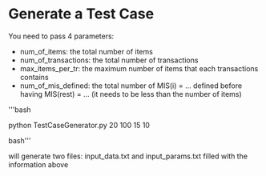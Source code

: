 # Generate a Test Case

You need to pass 4 parameters:

- num_of_items: the total number of items
- num_of_transactions: the total number of transactions
- max_items_per_tr: the maximum number of items that each transactions contains
- num_of_mis_defined: the total number of MIS(i) = ... defined before having MIS(rest) =  ... (it needs to be less than the number of items)


'''bash

python TestCaseGenerator.py 20 100 15 10

bash'''

will generate two files: input_data.txt and input_params.txt filled with the information above 